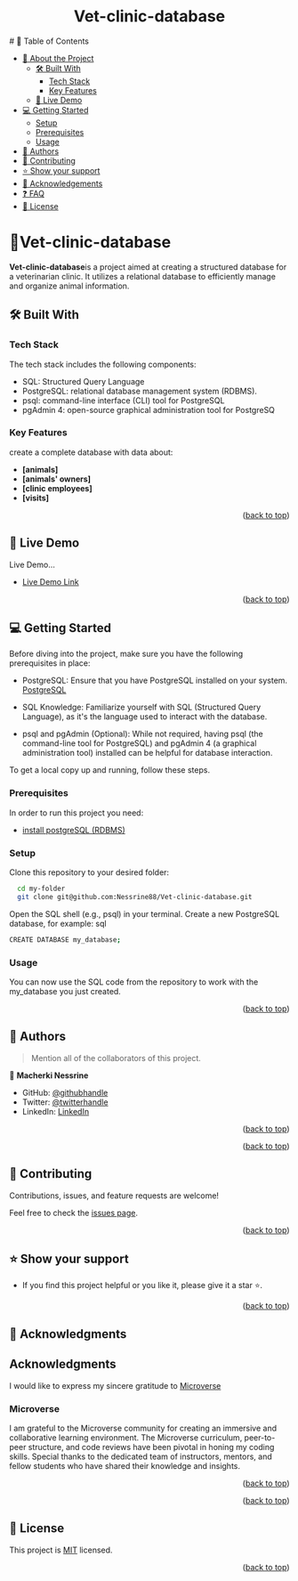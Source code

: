 <h1 align ="center" >Vet-clinic-database </h1>
<a name="readme-top"></a>
# 📗 Table of Contents

- [📖 About the Project](#about-project)
  - [🛠 Built With](#built-with)
    - [Tech Stack](#tech-stack)
    - [Key Features](#key-features)
  - [🚀 Live Demo](#live-demo)
- [💻 Getting Started](#getting-started)
  - [Setup](#setup)
  - [Prerequisites](#prerequisites)
  - [Usage](#usage)
- [👥 Authors](#authors)
- [🤝 Contributing](#contributing)
- [⭐️ Show your support](#support)
- [🙏 Acknowledgements](#acknowledgements)
- [❓ FAQ](#faq)
- [📝 License](#license)

<!-- PROJECT DESCRIPTION -->

# 📖Vet-clinic-database <a name="about-project"></a>

**Vet-clinic-database**is a project aimed at creating a structured database for a veterinarian clinic. It utilizes a relational database to efficiently manage and organize animal information.

## 🛠 Built With <a name="built-with"></a>

### Tech Stack <a name="tech-stack"></a>

The tech stack  includes the following components:
- SQL: Structured Query Language
- PostgreSQL: relational database management system (RDBMS).
- psql: command-line interface (CLI) tool for PostgreSQL
- pgAdmin 4: open-source graphical administration tool for PostgreSQ

<!-- Features -->

### Key Features <a name="key-features"></a>

create a complete database with data about:
- **[animals]**
- **[animals' owners]**
- **[clinic employees]**
- **[visits]**


<p align="right">(<a href="#readme-top">back to top</a>)</p>

<!-- LIVE DEMO -->

## 🚀 Live Demo <a name="live-demo"></a>

Live Demo...

- [Live Demo Link](<replace-with-your-deployment-URL>)

<p align="right">(<a href="#readme-top">back to top</a>)</p>

<!-- GETTING STARTED -->

## 💻 Getting Started <a name="getting-started"></a>

Before diving into the project, make sure you have the following prerequisites in place:

- PostgreSQL: Ensure that you have PostgreSQL installed on your system. [PostgreSQL](https://www.postgresql.org/download/)

- SQL Knowledge: Familiarize yourself with SQL (Structured Query Language), as it's the language used to interact with the database.

- psql and pgAdmin (Optional): While not required, having psql (the command-line tool for PostgreSQL) and pgAdmin 4 (a graphical administration tool) installed can be helpful for database interaction.

To get a local copy up and running, follow these steps.

### Prerequisites

In order to run this project you need:

- [install postgreSQL (RDBMS)](https://www.postgresql.org/download/)

### Setup

Clone this repository to your desired folder:

```sh
  cd my-folder
  git clone git@github.com:Nessrine88/Vet-clinic-database.git
```

Open the SQL shell (e.g., psql) in your terminal.
Create a new PostgreSQL database, for example:
sql
```sh
CREATE DATABASE my_database;
```

### Usage

You can now use the SQL code from the repository to work with the my_database you just created.


<p align="right">(<a href="#readme-top">back to top</a>)</p>

<!-- AUTHORS -->

## 👥 Authors <a name="authors"></a>

> Mention all of the collaborators of this project.

👤 **Macherki Nessrine**

- GitHub: [@githubhandle](https://github.com/Nessrine88)
- Twitter: [@twitterhandle](https://twitter.com/Nessour88)
- LinkedIn: [LinkedIn](https://www.linkedin.com/in/nessrine-macherki-86959196/)


<p align="right">(<a href="#readme-top">back to top</a>)</p>

<!-- FUTURE FEATURES -->

<p align="right">(<a href="#readme-top">back to top</a>)</p>

<!-- CONTRIBUTING -->

## 🤝 Contributing <a name="contributing"></a>

Contributions, issues, and feature requests are welcome!

Feel free to check the [issues page](../../issues/).

<p align="right">(<a href="#readme-top">back to top</a>)</p>

<!-- SUPPORT -->

## ⭐️ Show your support <a name="support"></a>

- If you find this project helpful or you like it, please give it a star ⭐️. 

<p align="right">(<a href="#readme-top">back to top</a>)</p>

<!-- ACKNOWLEDGEMENTS -->

## 🙏 Acknowledgments <a name="acknowledgements"></a>

## Acknowledgments

I would like to express my sincere gratitude to [Microverse](https://www.microverse.org/) 

### Microverse

I am grateful to the Microverse community for creating an immersive and collaborative learning environment. The Microverse curriculum, peer-to-peer structure, and code reviews have been pivotal in honing my coding skills. Special thanks to the dedicated team of instructors, mentors, and fellow students who have shared their knowledge and insights.

<p align="right">(<a href="#readme-top">back to top</a>)</p>

<!-- FAQ (optional) -->


<p align="right">(<a href="#readme-top">back to top</a>)</p>

<!-- LICENSE -->

## 📝 License <a name="license"></a>

This project is [MIT](./LICENSE) licensed.
<p align="right">(<a href="#readme-top">back to top</a>)</p>
